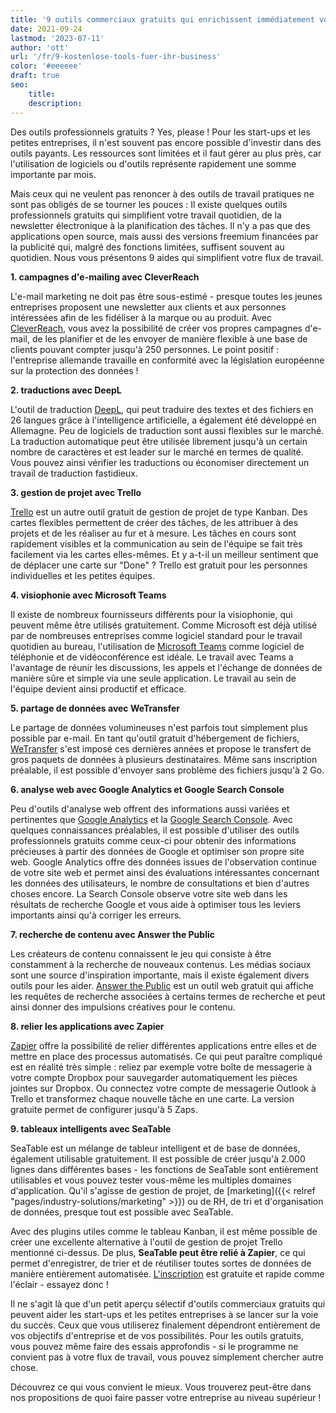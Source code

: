 ```yaml
---
title: '9 outils commerciaux gratuits qui enrichissent immédiatement votre entreprise - SeaTable'
date: 2021-09-24
lastmod: '2023-07-11'
author: 'ott'
url: '/fr/9-kostenlose-tools-fuer-ihr-business'
color: '#eeeeee'
draft: true
seo:
    title:
    description:
---
```


Des outils professionnels gratuits ? Yes, please ! Pour les start-ups et les petites entreprises, il n'est souvent pas encore possible d'investir dans des outils payants. Les ressources sont limitées et il faut gérer au plus près, car l'utilisation de logiciels ou d'outils représente rapidement une somme importante par mois.

Mais ceux qui ne veulent pas renoncer à des outils de travail pratiques ne sont pas obligés de se tourner les pouces : Il existe quelques outils professionnels gratuits qui simplifient votre travail quotidien, de la newsletter électronique à la planification des tâches. Il n'y a pas que des applications open source, mais aussi des versions freemium financées par la publicité qui, malgré des fonctions limitées, suffisent souvent au quotidien. Nous vous présentons 9 aides qui simplifient votre flux de travail.

**1\. campagnes d'e-mailing avec CleverReach**

L'e-mail marketing ne doit pas être sous-estimé - presque toutes les jeunes entreprises proposent une newsletter aux clients et aux personnes intéressées afin de les fidéliser à la marque ou au produit. Avec [CleverReach](https://www.cleverreach.com/de/), vous avez la possibilité de créer vos propres campagnes d'e-mail, de les planifier et de les envoyer de manière flexible à une base de clients pouvant compter jusqu'à 250 personnes. Le point positif : l'entreprise allemande travaille en conformité avec la législation européenne sur la protection des données !

**2\. traductions avec DeepL**

L'outil de traduction [DeepL](https://www.deepl.com/de/home), qui peut traduire des textes et des fichiers en 26 langues grâce à l'intelligence artificielle, a également été développé en Allemagne. Peu de logiciels de traduction sont aussi flexibles sur le marché. La traduction automatique peut être utilisée librement jusqu'à un certain nombre de caractères et est leader sur le marché en termes de qualité. Vous pouvez ainsi vérifier les traductions ou économiser directement un travail de traduction fastidieux.

**3\. gestion de projet avec Trello**

[Trello](https://trello.com/home) est un autre outil gratuit de gestion de projet de type Kanban. Des cartes flexibles permettent de créer des tâches, de les attribuer à des projets et de les réaliser au fur et à mesure. Les tâches en cours sont rapidement visibles et la communication au sein de l'équipe se fait très facilement via les cartes elles-mêmes. Et y a-t-il un meilleur sentiment que de déplacer une carte sur "Done" ? Trello est gratuit pour les personnes individuelles et les petites équipes.

**4\. visiophonie avec Microsoft Teams**

Il existe de nombreux fournisseurs différents pour la visiophonie, qui peuvent même être utilisés gratuitement. Comme Microsoft est déjà utilisé par de nombreuses entreprises comme logiciel standard pour le travail quotidien au bureau, l'utilisation de [Microsoft Teams](https://www.microsoft.com/de-de/microsoft-teams/free) comme logiciel de téléphonie et de vidéoconférence est idéale. Le travail avec Teams a l'avantage de réunir les discussions, les appels et l'échange de données de manière sûre et simple via une seule application. Le travail au sein de l'équipe devient ainsi productif et efficace.

**5\. partage de données avec WeTransfer**

Le partage de données volumineuses n'est parfois tout simplement plus possible par e-mail. En tant qu'outil gratuit d'hébergement de fichiers, [WeTransfer](https://wetransfer.com/) s'est imposé ces dernières années et propose le transfert de gros paquets de données à plusieurs destinataires. Même sans inscription préalable, il est possible d'envoyer sans problème des fichiers jusqu'à 2 Go.

**6\. analyse web avec Google Analytics et Google Search Console**

Peu d'outils d'analyse web offrent des informations aussi variées et pertinentes que [Google Analytics](https://analytics.google.com/analytics/web/) et la [Google Search Console](https://search.google.com/search-console/). Avec quelques connaissances préalables, il est possible d'utiliser des outils professionnels gratuits comme ceux-ci pour obtenir des informations précieuses à partir des données de Google et optimiser son propre site web. Google Analytics offre des données issues de l'observation continue de votre site web et permet ainsi des évaluations intéressantes concernant les données des utilisateurs, le nombre de consultations et bien d'autres choses encore. La Search Console observe votre site web dans les résultats de recherche Google et vous aide à optimiser tous les leviers importants ainsi qu'à corriger les erreurs.

**7\. recherche de contenu avec Answer the Public**

Les créateurs de contenu connaissent le jeu qui consiste à être constamment à la recherche de nouveaux contenus. Les médias sociaux sont une source d'inspiration importante, mais il existe également divers outils pour les aider. [Answer the Public](https://answerthepublic.com/) est un outil web gratuit qui affiche les requêtes de recherche associées à certains termes de recherche et peut ainsi donner des impulsions créatives pour le contenu.

**8\. relier les applications avec Zapier**

[Zapier](https://zapier.com/) offre la possibilité de relier différentes applications entre elles et de mettre en place des processus automatisés. Ce qui peut paraître compliqué est en réalité très simple : reliez par exemple votre boîte de messagerie à votre compte Dropbox pour sauvegarder automatiquement les pièces jointes sur Dropbox. Ou connectez votre compte de messagerie Outlook à Trello et transformez chaque nouvelle tâche en une carte. La version gratuite permet de configurer jusqu'à 5 Zaps.

**9\. tableaux intelligents avec SeaTable**

SeaTable est un mélange de tableur intelligent et de base de données, également utilisable gratuitement. Il est possible de créer jusqu'à 2.000 lignes dans différentes bases - les fonctions de SeaTable sont entièrement utilisables et vous pouvez tester vous-même les multiples domaines d'application. Qu'il s'agisse de gestion de projet, de [marketing]({{< relref "pages/industry-solutions/marketing" >}}) ou de RH, de tri et d'organisation de données, presque tout est possible avec SeaTable.

Avec des plugins utiles comme le tableau Kanban, il est même possible de créer une excellente alternative à l'outil de gestion de projet Trello mentionné ci-dessus. De plus, **SeaTable peut être relié à Zapier**, ce qui permet d'enregistrer, de trier et de réutiliser toutes sortes de données de manière entièrement automatisée. [L'inscription](https://seatable.io/fr/enregistrement/) est gratuite et rapide comme l'éclair - essayez donc !

Il ne s'agit là que d'un petit aperçu sélectif d'outils commerciaux gratuits qui peuvent aider les start-ups et les petites entreprises à se lancer sur la voie du succès. Ceux que vous utiliserez finalement dépendront entièrement de vos objectifs d'entreprise et de vos possibilités. Pour les outils gratuits, vous pouvez même faire des essais approfondis - si le programme ne convient pas à votre flux de travail, vous pouvez simplement chercher autre chose.

Découvrez ce qui vous convient le mieux. Vous trouverez peut-être dans nos propositions de quoi faire passer votre entreprise au niveau supérieur !
